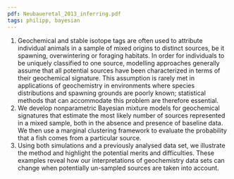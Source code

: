 ```yaml
---
pdf: Neubaueretal_2013_inferring.pdf
tags: philipp, bayesian
---
```

1.  Geochemical and stable isotope tags are often used to attribute individual animals in a sample of mixed origins to distinct sources, be it spawning, overwintering or foraging habitats. In order for individuals to be uniquely classified to one source, modelling approaches generally assume that all potential sources have been characterized in terms of their geochemical signature. This assumption is rarely met in applications of geochemistry in environments where species distributions and spawning grounds are poorly known; statistical methods that can accommodate this problem are therefore essential.
2.  We develop nonparametric Bayesian mixture models for geochemical signatures that estimate the most likely number of sources represented in a mixed sample, both in the absence and presence of baseline data. We then use a marginal clustering framework to evaluate the probability that a fish comes from a particular source.
3.  Using both simulations and a previously analysed data set, we illustrate the method and highlight the potential merits and difficulties. These examples reveal how our interpretations of geochemistry data sets can change when potentially un-sampled sources are taken into account.
